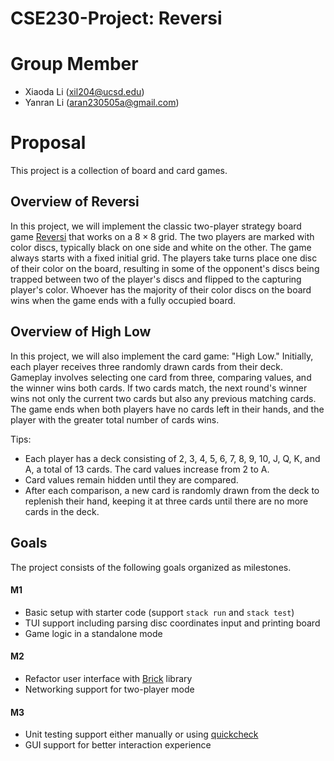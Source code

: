 # CSE230-Project: Reversi

# Group Member
+ Xiaoda Li (xil204@ucsd.edu)
+ Yanran Li (aran230505a@gmail.com)

# Proposal
This project is a collection of board and card games.

## Overview of Reversi
In this project, we will implement the classic two-player strategy board game [Reversi](https://en.wikipedia.org/wiki/Reversi) that works on a $8\times 8$ grid. The two players are marked with color discs, typically black on one side and white on the other. The game always starts with a fixed initial grid. The players take turns place one disc of their color on the board, resulting in some of the opponent's discs being trapped between two of the player's discs and flipped to the capturing player's color. Whoever has the majority of their color discs on the board wins when the game ends with a fully occupied board.

## Overview of High Low
In this project, we will also implement the card game: "High Low." 
Initially, each player receives three randomly drawn cards from their deck. Gameplay involves selecting one card from three, comparing values, and the winner wins both cards. If two cards match, the next round's winner wins not only the current two cards but also any previous matching cards. The game ends when both players have no cards left in their hands, and the player with the greater total number of cards wins.

Tips:
+ Each player has a deck consisting of 2, 3, 4, 5, 6, 7, 8, 9, 10, J, Q, K, and A, a total of 13 cards. The card values increase from 2 to A.
+ Card values remain hidden until they are compared.
+ After each comparison, a new card is randomly drawn from the deck to replenish their hand, keeping it at three cards until there are no more cards in the deck.

## Goals
The project consists of the following goals organized as milestones.
#### M1
+ Basic setup with starter code (support `stack run` and `stack test`)
+ TUI support including parsing disc coordinates input and printing board 
+ Game logic in a standalone mode
#### M2
+ Refactor user interface with [Brick](https://github.com/jtdaugherty/brick/) library
+ Networking support for two-player mode
#### M3
+ Unit testing support either manually or using [quickcheck](https://hackage.haskell.org/package/QuickCheck)
+ GUI support for better interaction experience
